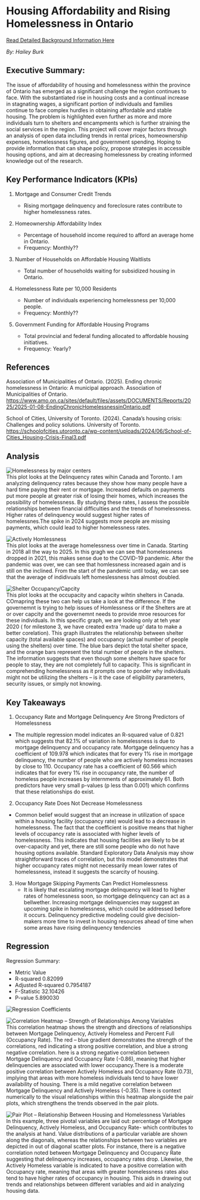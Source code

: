 # Housing Affordability and Rising Homelessness in Ontario <br>

[Read Detailed Background Information Here](Background.md)
 
*By: Hailey Burk*
## Executive Summary:<br>

The issue of affordability of housing and homelessness within the province of Ontario has emerged as a significant challenge the region continues to face. With the substantiated rise in housing costs and a continual increase in stagnating wages, a significant portion of individuals and families continue to face complex hurdles in obtaining affordable and stable housing. The problem is highlighted even further as more and more individuals turn to shelters and encampments which is further straining the social services in the region. This project will cover major factors through an analysis of open data including trends in rental prices, homeownership expenses, homelessness figures, and government spending. Hoping to provide information that can shape policy, propose strategies in accessible housing options, and aim at decreasing homelessness by creating informed knowledge out of the research.<br>
 
## Key Performance Indicators (KPIs)<br>
1. Mortgage and Consumer Credit Trends
   - Rising mortgage delinquency and foreclosure rates contribute to higher homelessness rates.

3. Homeownership Affordability Index
   - Percentage of household income required to afford an average home in Ontario.
   - Frequency: Monthly??
4. Number of Households on Affordable Housing Waitlists
   - Total number of households waiting for subsidized housing in Ontario.
5. Homelessness Rate per 10,000 Residents
   - Number of individuals experiencing homelessness per 10,000 people.
   - Frequency: Monthly??
6. Government Funding for Affordable Housing Programs
   - Total provincial and federal funding allocated to affordable housing initiatives.
   - Frequency: Yearly?

## References

Association of Municipalities of Ontario. (2025). Ending chronic homelessness in Ontario: A municipal approach. Association of Municipalities of Ontario. https://www.amo.on.ca/sites/default/files/assets/DOCUMENTS/Reports/2025/2025-01-08-EndingChronicHomelessnessinOntario.pdf

School of Cities, University of Toronto. (2024). Canada’s housing crisis: Challenges and policy solutions. University of Toronto. https://schoolofcities.utoronto.ca/wp-content/uploads/2024/06/School-of-Cities_Housing-Crisis-Final3.pdf

## Analysis 

![Homelessness by major centers](data/plot1.png) <br> 
This plot looks at the Delinquency rates wihin Canada and Toronto. I am analyzing delinquency rates because they show how many people have a hard time paying their rent or mortgage. Increased defaults on payments put more people at greater risk of losing their homes, which increases the possibility of homelessness. By studying these rates, I assess the possible relationships between financial difficulties and the trends of homelessness. Higher rates of delinquency would suggest higher rates of homelessnes.The spike in 2024 suggests more people are missing payments, which could lead to higher homelessness rates.

![Actively Homlessness](data/plot4.png) <br> 
This plot looks at the average homelessness over time in Canada. Starting in 2018 all the way to 2025. In this gragh we can see that homelessness dropped in 2021, this makes sense due to the COVID-19 pandemic. After the pandemic was over, we can see that homlessness increased again and is still on the inclined. From the start of the pandemic until today, we can see that the average of indidivuals left homeslessness has almost doubled. 

![Shelter Occupancy/Capcity](data/plot3.png) <br> 
This plot looks at the occupacity and capacity wihtin shelters in Canada. COmapring these two can help us take a look at the difference. If the governemnt is trying to help issues of Homlessness or if the Shelters are at or over capcity and the governemnt needs to provide mroe resources for these individuals. In this specific graph, we are looking only at teh year 2020 ( for milestone 3, we have created extra 'made up' data to make a better corelation). This graph illustrates the relationship between shelter capacity (total available spaces) and occupancy (actual number of people using the shelters) over time. The blue bars depict the total shelter space, and the orange bars represent the total number of people in the shelters. The information suggests that even though some shelters have space for people to stay, they are not completely full to capacity. This is significant in comprehending homelessness as it prompts one to ponder why individuals might not be utilizing the shelters – is it the case of eligibility parameters, security issues, or simply not knowing.


## Key Takeaways <br>

1.	Occupancy Rate and Mortgage Delinquency Are Strong Predictors of Homelessness
   - The multiple regression model indicates an R-squared value of 0.821 which suggests that 82.1% of variation in homelessness is due to mortgage delinquency and occupancy rate. Mortgage delinquency has a coefficient of 109.978 which indicates that for every 1% rise in mortgage delinquency, the number of people who are actively homeless increases by close to 110. Occupancy rate has a coefficient of 60.566 which indicates that for every 1% rise in occupancy rate, the number of homeless people increases by internments of approximately 61. Both predictors have very small p-values (p less than 0.001) which confirms that these relationships do exist.
2.	Occupancy Rate Does Not Decrease Homelessness
   - Common belief would suggest that an increase in utilization of space within a housing facility (occupancy rate) would lead to a decrease in homelessness. The fact that the coefficient is positive means that higher levels of occupancy rate is associated with higher levels of homelessness. This indicates that housing facilities are likely to be at over-capacity and yet, there are still some people who do not have housing options available. Standard Exploratory Data Analysis may show straightforward traces of correlation, but this model demonstrates that higher occupancy rates might not necessarily mean lower rates of homelessness, instead it suggests the scarcity of housing.
 3.	How Mortgage Skipping Payments Can Predict Homelessness
    - It is likely that escalating mortgage delinquency will lead to higher rates of homelessness soon, so mortgage delinquency can act as a bellwether. Increasing mortgage delinquencies may suggest an upcoming spike in homelessness, which could be addressed before it occurs. Delinquency predictive modeling could give decision-makers more time to invest in housing resources ahead of time when some areas have rising delinquency tendencies

## Regression <br> 
Regression Summary: 
- Metric	Value
- R-squared 	0.82099
- Adjusted R-squared	0.7954187
- F-Statistic 	32.10426
- P-value 	5.890030

![Regression Coefficients](RegCo.png) <br> 



![Correlation Heatmap – Strength of Relationships Among Variables](IMG_6018.png) <br> 
This correlation heatmap shows the strength and directions of relationships between Mortgage Delinquency, Actively Homeless and Percent Full (Occupancy Rate). The red – blue gradient demonstrates the strength of the correlations, red indicating a strong positive correlation, and blue a strong negative correlation. here is a strong negative correlation between Mortgage Delinquency and Occupancy Rate (-0.86), meaning that higher delinquencies are associated with lower occupancy.There is a moderate positive correlation between Actively Homeless and Occupancy Rate (0.73), implying that areas with more homeless individuals tend to have lower availability of housing.
There is a mild negative correlation between Mortgage Delinquency and Actively Homeless (-0.35). There is context numerically to the visual relationships within this heatmap alongside the pair plots, which strengthens the trends observed in the pair plots.

![Pair Plot – Relationship Between Housing and Homelessness Variables](IMG_4436.png) <br> 
In this example, three pivotal variables are laid out: percentage of Mortgage Delinquency, Actively Homeless, and Occupancy Rate- which contributes to the analysis at hand. Value distributions of a particular variable are shown along the diagonals, whereas the relationships between two variables are depicted in out of diagonal scatter plots. For instance, there is a negative correlation noted between Mortgage Delinquency and Occupancy Rate suggesting that delinquency increases, occupancy rates drop. Likewise, the Actively Homeless variable is indicated to have a positive correlation with Occupancy rate, meaning that areas with greater homelessness rates also tend to have higher rates of occupancy in housing. This aids in drawing out trends and relationships between different variables and aid in analyzing housing data.
